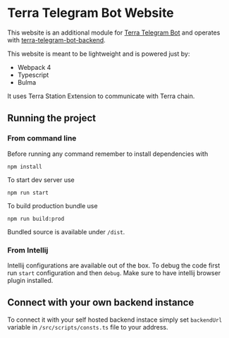 # Terra Telegram Bot Website

This website is an additional module for [Terra Telegram Bot](https://github.com/block42-blockchain-company/thornode-telegram-bot) and operates with [terra-telegram-bot-backend](https://github.com/block42-blockchain-company/terra-telegram-bot-backend).

This website is meant to be lightweight and is powered just by:
 - Webpack 4
 - Typescript
 - Bulma
 
It uses Terra Station Extension to communicate with Terra chain.

## Running the project
### From command line
Before running any command remember to install dependencies with
```
npm install
```
To start dev server use
```
npm run start
```

To build production bundle use
```
npm run build:prod
```
Bundled source is available under `/dist`.

### From Intellij
Intellij configurations are available out of the box. To debug the code first run `start` configuration and then `debug`. Make sure to have intellij browser plugin installed.

## Connect with your own backend instance
To connect it with your self hosted backend instace simply set 
`backendUrl` variable in `/src/scripts/consts.ts` file to your address.